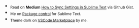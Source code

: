 
+ <sub>Read on **Medium** [How to Sync Settings in Sublime Text](https://luxelego.medium.com/how-to-sync-your-sublime-text-settings-on-github-gist-3431aae118ae) via Github Gist.</sub>
+ <sub>Me on [Package control](https://packagecontrol.io/browse/authors/luxelego) for Sublime Text.</sub>
+ <sub>Theme dark on [VSCode Marketplace](https://marketplace.visualstudio.com/items?itemName=Yoko-Luxelego.lotus) by me.</sub>
